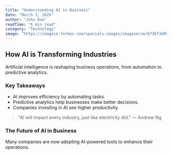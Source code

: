 ```yaml
---
title: "Understanding AI in Business"
date: "March 1, 2025"
author: "John Doe"
readTime: "6 min read"
category: "Technology"
image: "https://imageio.forbes.com/specials-images/imageserve/6736f3d0b4198928f9696fc0/As-artificial-intelligence-enters-its-third-transformative-wave---agentic-AI-/960x0.jpg?format=jpg&width=960"
---
```


## How AI is Transforming Industries

Artificial intelligence is reshaping business operations, from automation to predictive analytics.

### Key Takeaways

- AI improves efficiency by automating tasks.
- Predictive analytics help businesses make better decisions.
- Companies investing in AI see higher productivity.

> "AI will impact every industry, just like electricity did." — Andrew Ng

### The Future of AI in Business

Many companies are now adopting AI-powered tools to enhance their operations.
